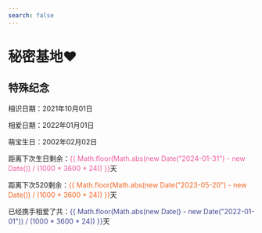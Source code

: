 ```yaml
---
search: false
---
```


# 秘密基地❤

## 特殊纪念

相识日期：2021年10月01日

相爱日期：2022年01月01日

萌宝生日：2002年02月02日

距离下次生日剩余：<span style="color:#ef5b9c;">{{ Math.floor(Math.abs(new Date("2024-01-31") - new Date()) / (1000 * 3600 * 24)) }}</span>天

距离下次520剩余：<span style="color:#f26522;">{{ Math.floor(Math.abs(new Date("2023-05-20") - new Date()) / (1000 * 3600 * 24)) }}</span>天

已经携手相爱了共：<span style="color:#444693;">{{ Math.floor(Math.abs(new Date() - new Date("2022-01-01")) / (1000 * 3600 * 24)) }}</span>天